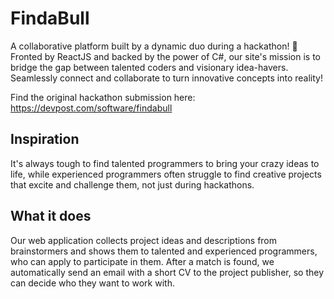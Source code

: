 # FindaBull
A collaborative platform built by a dynamic duo during a hackathon! 🚀 Fronted by ReactJS and backed by the power of C#, our site's mission is to bridge the gap between talented coders and visionary idea-havers. Seamlessly connect and collaborate to turn innovative concepts into reality!

Find the original hackathon submission here: https://devpost.com/software/findabull

## Inspiration
It's always tough to find talented programmers to bring your crazy ideas to life, while experienced programmers often struggle to find creative projects that excite and challenge them, not just during hackathons.

## What it does
Our web application collects project ideas and descriptions from brainstormers and shows them to talented and experienced programmers, who can apply to participate in them. After a match is found, we automatically send an email with a short CV to the project publisher, so they can decide who they want to work with.
